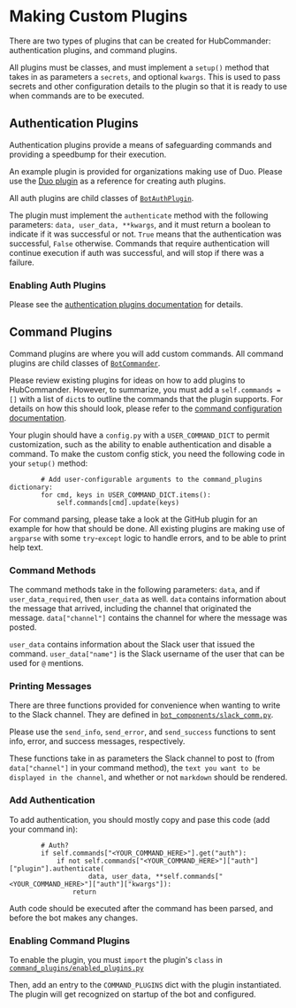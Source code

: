 Making Custom Plugins
=====================

There are two types of plugins that can be created for HubCommander: authentication plugins, and 
command plugins. 

All plugins must be classes, and must implement a `setup()` method that takes in as parameters
a `secrets`, and optional `kwargs`. This is used to pass secrets and other configuration
details to the plugin so that it is ready to use when commands are to be executed.

Authentication Plugins
----------------------
Authentication plugins provide a means of safeguarding commands and providing a speedbump for their
execution.

An example plugin is provided for organizations making use of Duo. Please use the 
[Duo plugin](https://github.com/Netflix/hubcommander/blob/master/auth_plugins/duo/plugin.py) 
as a reference for creating auth plugins.

All auth plugins are child classes of 
[`BotAuthPlugin`](https://github.com/Netflix/hubcommander/blob/master/bot_components/bot_classes.py#L25).

The plugin must implement the `authenticate` method with the following parameters: `data, user_data, **kwargs`, and 
it must return a boolean to indicate if it was successful or not. `True` means that the authentication
was successful, `False` otherwise. Commands that require authentication will continue execution 
if auth was successful, and will stop if there was a failure.

### Enabling Auth Plugins
Please see the [authentication plugins documentation](authentication.md) for details.

Command Plugins
---------------
Command plugins are where you will add custom commands. All command plugins are child classes of 
[`BotCommander`](https://github.com/Netflix/hubcommander/blob/master/bot_components/bot_classes.py#L19).

Please review existing plugins for ideas on how to add plugins to HubCommander. However, to summarize,
you must add a `self.commands = []` with a list of `dict`s to outline the commands that the plugin supports. 
For details on how this should look, please refer to the [command configuration documentation](command_config.md).

Your plugin should have a `config.py` with a `USER_COMMAND_DICT` to permit customization, such as 
the ability to enable authentication and disable a command. To make the custom config stick, you
need the following code in your `setup()` method:
```
        # Add user-configurable arguments to the command_plugins dictionary:
        for cmd, keys in USER_COMMAND_DICT.items():
            self.commands[cmd].update(keys)
```

For command parsing, please take a look at the GitHub plugin for an example for how
that should be done. All existing plugins are making use of `argparse` with some
`try`-`except` logic to handle errors, and to be able to print help text.

### Command Methods
The command methods take in the following parameters: `data`, and if `user_data_required`, then `user_data` as well.
`data` contains information about the message that arrived, including the channel that originated the message.
`data["channel"]` contains the channel for where the message was posted.

`user_data` contains information about the Slack user that issued the command. 
`user_data["name"]` is the Slack username of the user that can be used for `@` mentions.

### Printing Messages
There are three functions provided for convenience when wanting to write to the Slack channel.
They are defined in [`bot_components/slack_comm.py`](https://github.com/Netflix/hubcommander/blob/master/bot_components/slack_comm.py).

Please use the `send_info`, `send_error`, and `send_success` functions to sent info, error, and success messages,
respectively.

These functions take in as parameters the Slack channel to post to (from `data["channel"]` in your command method),
the `text you want to be displayed in the channel`, and whether or not `markdown` should be rendered.

### Add Authentication
To add authentication, you should mostly copy and pase this code (add your command in):
```
        # Auth?
        if self.commands["<YOUR_COMMAND_HERE>"].get("auth"):
            if not self.commands["<YOUR_COMMAND_HERE>"]["auth"]["plugin"].authenticate(
                    data, user_data, **self.commands["<YOUR_COMMAND_HERE>"]["auth"]["kwargs"]):
                return
```

Auth code should be executed after the command has been parsed, and before the bot
makes any changes.

### Enabling Command Plugins
To enable the plugin, you must `import` the plugin's `class` in
[`command_plugins/enabled_plugins.py`](https://github.com/Netflix/hubcommander/blob/master/command_plugins/enabled_plugins.py)

Then, add an entry to the `COMMAND_PLUGINS` dict with the plugin instantiated. The plugin will get recognized
on startup of the bot and configured.
